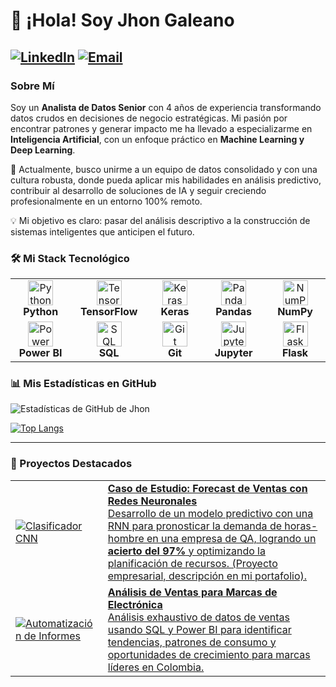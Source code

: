 # 👋 ¡Hola! Soy Jhon Galeano

<a href="https://www.linkedin.com/in/jhongaleano09/"><img src="https://img.shields.io/badge/LinkedIn-JhonGaleano-0077B5?style=for-the-badge&logo=linkedin&logoColor=white" alt="LinkedIn"></a>
<a href="mailto:ing.jgaleano@gmail.com"><img src="https://img.shields.io/badge/Email-Contáctame-D14836?style=for-the-badge&logo=gmail&logoColor=white" alt="Email"></a>
---

### Sobre Mí

Soy un **Analista de Datos Senior** con 4 años de experiencia transformando datos crudos en decisiones de negocio estratégicas. Mi pasión por encontrar patrones y generar impacto me ha llevado a especializarme en **Inteligencia Artificial**, con un enfoque práctico en **Machine Learning y Deep Learning**.

🚀 Actualmente, busco unirme a un equipo de datos consolidado y con una cultura robusta, donde pueda aplicar mis habilidades en análisis predictivo, contribuir al desarrollo de soluciones de IA y seguir creciendo profesionalmente en un entorno 100% remoto.

💡 Mi objetivo es claro: pasar del análisis descriptivo a la construcción de sistemas inteligentes que anticipen el futuro.

### 🛠️ Mi Stack Tecnológico

<table>
  <tr>
    <td align="center" width="150">
      <img src="https://cdn.jsdelivr.net/gh/devicons/devicon/icons/python/python-original.svg" width="40" height="40" alt="Python" />
      <br><strong>Python</strong>
    </td>
    <td align="center" width="150">
      <img src="https://cdn.jsdelivr.net/gh/devicons/devicon/icons/tensorflow/tensorflow-original.svg" width="40" height="40" alt="TensorFlow" />
      <br><strong>TensorFlow</strong>
    </td>
    <td align="center" width="150">
      <img src="https://upload.wikimedia.org/wikipedia/commons/thumb/a/ae/Keras_logo.svg/1200px-Keras_logo.svg.png" width="40" height="40" alt="Keras" />
      <br><strong>Keras</strong>
    </td>
    <td align="center" width="150">
      <img src="https://cdn.jsdelivr.net/gh/devicons/devicon/icons/pandas/pandas-original.svg" width="40" height="40" alt="Pandas" />
      <br><strong>Pandas</strong>
    </td>
    <td align="center" width="150">
      <img src="https://cdn.jsdelivr.net/gh/devicons/devicon/icons/numpy/numpy-original.svg" width="40" height="40" alt="NumPy" />
      <br><strong>NumPy</strong>
    </td>
  </tr>
  <tr>
    <td align="center" width="150">
      <img src="https://www.vectorlogo.zone/logos/microsoft_power_bi/microsoft_power_bi-icon.svg" width="40" height="40" alt="Power BI" />
      <br><strong>Power BI</strong>
    </td>
    <td align="center" width="150">
      <img src="https://cdn.jsdelivr.net/gh/devicons/devicon/icons/microsoftsqlserver/microsoftsqlserver-plain.svg" width="40" height="40" alt="SQL Server" />
      <br><strong>SQL</strong>
    </td>
    <td align="center" width="150">
      <img src="https://cdn.jsdelivr.net/gh/devicons/devicon/icons/git/git-original.svg" width="40" height="40" alt="Git" />
      <br><strong>Git</strong>
    </td>
    <td align="center" width="150">
      <img src="https://www.vectorlogo.zone/logos/jupyter/jupyter-icon.svg" width="40" height="40" alt="Jupyter" />
      <br><strong>Jupyter</strong>
    </td>
     <td align="center" width="150">
      <img src="https://www.vectorlogo.zone/logos/pocoo_flask/pocoo_flask-icon.svg" width="40" height="40" alt="Flask" />
      <br><strong>Flask</strong>
    </td>
  </tr>
</table>

### 📊 Mis Estadísticas en GitHub

![Estadísticas de GitHub de Jhon](https://github-readme-stats.vercel.app/api?username=jhongaleano09&show_icons=true&theme=radical&hide_border=true&include_all_commits=true&count_private=true)

[![Top Langs](https://github-readme-stats.vercel.app/api/top-langs/?username=jhongaleano09&layout=compact&theme=radical&hide_border=true&include_all_commits=true&count_private=true&langs_count=6)](https://github.com/jhongaleano09)

---

### 🌟 Proyectos Destacados

<table border="0">
 <tr>
    <td>
      <a href="https://github.com/jhongaleano09/clasificador-cnn-objetos">
        <img src="https://github-readme-stats.vercel.app/api/pin/?username=jhongaleano09&repo=clasificador-cnn-objetos&theme=radical&hide_border=true" alt="Clasificador CNN">
      </a>
    </td>
    <td>
      <a href="#"> <b>Caso de Estudio: Forecast de Ventas con Redes Neuronales</b><br/>
        <span>Desarrollo de un modelo predictivo con una RNN para pronosticar la demanda de horas-hombre en una empresa de QA, logrando un <b>acierto del 97%</b> y optimizando la planificación de recursos. (Proyecto empresarial, descripción en mi portafolio).</span>
      </a>
    </td>
  </tr>
  <tr>
    <td>
       <a href="#"> <img src="https://github-readme-stats.vercel.app/api/pin/?username=jhongaleano09&repo=NOMBRE_DE_TU_REPO_AQUI&theme=radical&hide_border=true" alt="Automatización de Informes">
      </a>
    </td>
     <td>
      <a href="#"> <b>Análisis de Ventas para Marcas de Electrónica</b><br/>
        <span>Análisis exhaustivo de datos de ventas usando SQL y Power BI para identificar tendencias, patrones de consumo y oportunidades de crecimiento para marcas líderes en Colombia.</span>
      </a>
    </td>
  </tr>
</table>
